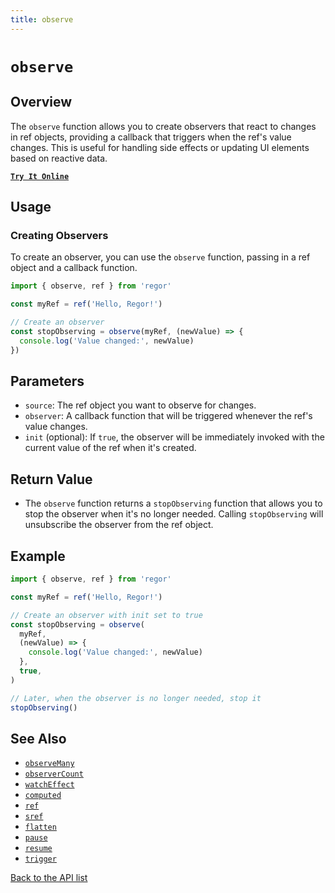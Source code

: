 ```yaml
---
title: observe
---
```


# `observe`

## Overview

The `observe` function allows you to create observers that react to changes in ref objects, providing a callback that triggers when the ref's value changes. This is useful for handling side effects or updating UI elements based on reactive data.

[**`Try It Online`**](https://stackblitz.com/edit/regor-sample-ref?file=index.ts)

## Usage

### Creating Observers

To create an observer, you can use the `observe` function, passing in a ref object and a callback function.

```ts
import { observe, ref } from 'regor'

const myRef = ref('Hello, Regor!')

// Create an observer
const stopObserving = observe(myRef, (newValue) => {
  console.log('Value changed:', newValue)
})
```

## Parameters

- `source`: The ref object you want to observe for changes.
- `observer`: A callback function that will be triggered whenever the ref's value changes.
- `init` (optional): If `true`, the observer will be immediately invoked with the current value of the ref when it's created.

## Return Value

- The `observe` function returns a `stopObserving` function that allows you to stop the observer when it's no longer needed. Calling `stopObserving` will unsubscribe the observer from the ref object.

## Example

```ts
import { observe, ref } from 'regor'

const myRef = ref('Hello, Regor!')

// Create an observer with init set to true
const stopObserving = observe(
  myRef,
  (newValue) => {
    console.log('Value changed:', newValue)
  },
  true,
)

// Later, when the observer is no longer needed, stop it
stopObserving()
```

## See Also

- [`observeMany`](observeMany.md)
- [`observerCount`](observerCount.md)
- [`watchEffect`](watchEffect.md)
- [`computed`](computed.md)
- [`ref`](ref.md)
- [`sref`](sref.md)
- [`flatten`](flatten.md)
- [`pause`](pause.md)
- [`resume`](resume.md)
- [`trigger`](trigger.md)

[Back to the API list](regor-api.md)
